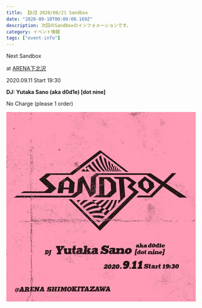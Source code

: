 ```yaml
---
title: 【DJ】2020/08/21 Sandbox
date: "2020-09-10T00:00:00.169Z"
description: 次回のSandboxのインフォメーションです。
category: イベント情報
tags: ["event-info"]
---
```


Next Sandbox

at [ARENA下北沢](http://twitter.com/arena_1111)

2020.09.11 Start 19:30 

**DJ: Yutaka Sano (aka d0d1e) [dot nine]**

No Charge (please 1 order)

![flyer](content/blog/20200911-sandbox/image.jpg)
